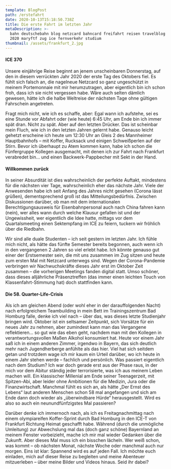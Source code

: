 ```yaml
---
template: BlogPost
path: /erstefahrt
date: 2020-10-13T15:18:50.738Z
title: Die erste Fahrt im letzten Jahr
metaDescription: >-
  bahn deutschebahn blog netzcard bahncard freifahrt reisen travelblog abenteuer
  2020 maryftf zug ice fernverkehr studium
thumbnail: /assets/frankfurt_2.jpg
---
```

#### **ICE 370**

Unsere einjährige Reise beginnt an jenem unscheinbaren Donnerstag, auf den in diesem verrückten Jahr 2020 der erste Tag des Oktobers fiel. Es fühlt sich falsch an, die nagelneue Netzcard so ganz ungeschützt in meinem Portemonnaie mit mir herumzutragen, aber eigentlich bin ich schon froh, dass ich sie nicht vergessen habe. Wäre auch selten dämlich gewesen, hätte ich die halbe Weltreise der nächsten Tage ohne gültigen Fahrschein angetreten. 

Fragt mich nicht, wie ich es schaffe, aber: Egal wann ich aufstehe, sei es eine Stunde vor Abfahrt oder (wie heute) 6:45 Uhr, am Ende bin ich immer spät dran. Nicht zu spät. Aber auf den letzten Drücker. Das ist scheinbar mein Fluch, wie ich in den letzten Jahren gelernt habe. Genauso leicht gehetzt erscheine ich heute um 12:30 Uhr an Gleis 2 des Mannheimer Hauptbahnhofs – mit Koffer, Rucksack und einigen Schweißperlen auf der Stirn. Bevor ich überhaupt zu Atem kommen kann, habe ich schon die Fünfergruppe Kollegen ausgemacht, mit denen ich zur Fahrt nach Frankfurt verabredet bin… und einen Backwerk-Pappbecher mit Sekt in der Hand. 

#### Willkommen zurück

In seiner Absurdität ist dies wahrscheinlich der perfekte Auftakt, mindestens für die nächsten vier Tage, wahrscheinlich eher das nächste Jahr. Viele der Anwesenden habe ich seit Anfang des Jahres nicht gesehen (Corona lässt grüßen), dementsprechend groß ist das Mitteilungsbedürfnis. Zwischen Diskussionen darüber, ob man mit dem internationalen Berechtigungsausweis für Eisenbahnpersonal auch nach China fahren kann (nein), wer alles wann durch welche Klausur gefallen ist und der Ungewissheit, wer eigentlich die Idee hatte, mittags vor dem Quartalsmeeting einen Sektempfang im ICE zu feiern, tuckern wir fröhlich über die Riedbahn. 

Wir sind alle duale Studenten – ich seit gestern im letzten Jahr. Ich fühle mich nicht, als hätte das fünfte Semester bereits begonnen, auch wenn ich in den vergangenen 2 Jahren so viel erlebt habe. Ich könnte genauso gut einer der Erstsemester sein, die mit uns zusammen im Zug sitzen und heute zum ersten Mal mit Netzcard unterwegs sind. Wegen der Corona-Pandemie verbringen wir Nachwuchskräfte dieses Jahr erst im Oktober Zeit zusammen – die vorherigen Meetings fanden digital statt. Umso schöner, dass dieses alljährliche Präsenztreffen (das immer einen leichten Touch von Klassenfahrt-Stimmung hat) doch stattfinden kann.

#### Die 58. Quarter-Life-Crisis

Als ich am gleichen Abend (oder wohl eher in der darauffolgenden Nacht) nach erfolgreichem Teambuilding in mein Bett im Trainingszentrum Bad Homburg falle, denke ich viel nach – über das, was dieses letzte Studienjahr bringen wird. Oktober ist ein seltsamer Zeitpunkt, sich Vorsätze für ein neues Jahr zu nehmen, aber zumindest kann man das Vergangene reflektieren… so gut wie das eben geht, nachdem man mit den Kollegen in verantwortungsvollen Maßen Alkohol konsumiert hat. Heute vor einem Jahr saß ich in einem anderen Zimmer, irgendwo in Bayern, das sich deutlich mehr nach Jugendherberge anfühlte als das hier. Viel hat sich seitdem getan und trotzdem wage ich mir kaum ein Urteil darüber, wo ich heute in einem Jahr stehen werde – fachlich und persönlich. Was passiert eigentlich nach dem Studium? Ich war doch gerade erst aus der Phase raus, in der mich vor dem Abitur ständig jeder terrorisierte, was ich aus meinem Leben machen will. Ein klassischer Millenial am Ende seiner Teenagerzeit, mit Spitzen-Abi, aber leider ohne Ambitionen für die Medizin, Jura oder die Finanzwirtschaft. Manchmal fühlt es sich an, als hätte „Der Ernst des Lebens“ laut anderen Menschen schon 58 mal angefangen und sich am Ende dann doch wieder als „überwindbare Hürde“ herausgestellt. Wird es also so auch ein neunundfünfzigstes Mal passieren?

Darüber denke ich immernoch nach, als ich es Freitagnachmittag nach einem olympiareifen Koffer-Sprint durch Bad Homburg in den ICE-T von Frankfurt Richtung Heimat geschafft habe. Während (durch die unmögliche Umleitung) zur Abwechslung mal das (doch ganz schöne) Bayernland an meinem Fenster vorbeizieht, mache ich mir mal wieder Gedanken über die Zukunft. Aber dieses Mal muss ich ein bisschen lächeln. Wer weiß schon, was kommt – ob nächsten Monat, nächste Woche oder manchmal auch nur morgen. Eins ist klar: Spannend wird es auf jeden Fall. Ich möchte euch einladen, mich auf dieser Reise zu begleiten und meine Abenteuer mitzuerleben – über meine Bilder und Videos hinaus. Seid ihr dabei?
